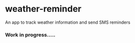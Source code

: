 # weather-reminder

An app to track weather information and send SMS reminders

### Work in progress.....
